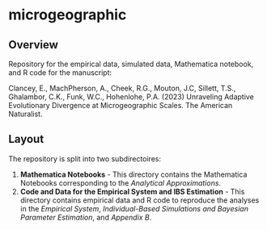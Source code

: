 # microgeographic

## Overview
Repository for the empirical data, simulated data, Mathematica notebook, and R code for the manuscript:

Clancey, E., MachPherson, A., Cheek, R.G., Mouton, J.C, Sillett, T.S., Ghalambor, C.K., Funk, W.C., Hohenlohe, P.A. (2023) Unraveling Adaptive Evolutionary Divergence at Microgeographic Scales. The American Naturalist.

## Layout
The repository is split into two subdirectoires: 
1. **Mathematica Notebooks** - This directory contains the Mathematica Notebooks corresponding to the *Analytical Approximations*.
2. **Code and Data for the Empirical System and IBS Estimation** - This directory contains empirical data and R code to reproduce the analyses in the *Empirical System*, *Individual-Based Simulations and Bayesian Parameter Estimation*, and *Appendix B*.
